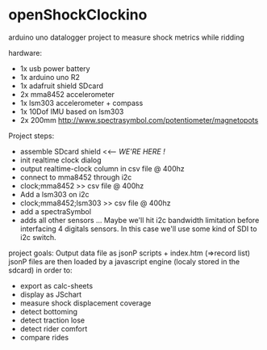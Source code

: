 # openShockClockino
arduino uno datalogger project to measure shock metrics while ridding

hardware:
 - 1x usb power battery
 - 1x arduino uno R2
 - 1x adafruit shield SDcard
 - 2x mma8452 accelerometer
 - 1x lsm303 accelerometer + compass
 - 1x 10Dof IMU based on lsm303
 - 2x 200mm http://www.spectrasymbol.com/potentiometer/magnetopots

Project steps:
 - assemble SDcard shield <<-- *WE'RE HERE !*
 - init realtime clock dialog
 - output realtime-clock column in csv file @ 400hz
 - connect to mma8452 through i2c
 - clock;mma8452 >> csv file @ 400hz
 - Add a lsm303 on i2c
 - clock;mma8452;lsm303 >> csv file @ 400hz
 - add a spectraSymbol
 - adds all other sensors
...
Maybe we'll hit i2c bandwidth limitation before interfacing 4 digitals sensors. In this case we'll use some kind of SDI to i2c switch.

project goals:
Output data file as jsonP scripts + index.htm (=>record list)
jsonP files are then loaded by a javascript engine (localy stored in the sdcard) in order to:
 - export as calc-sheets
 - display as JSchart
 - measure shock displacement coverage
 - detect bottoming
 - detect traction lose
 - detect rider comfort
 - compare rides
